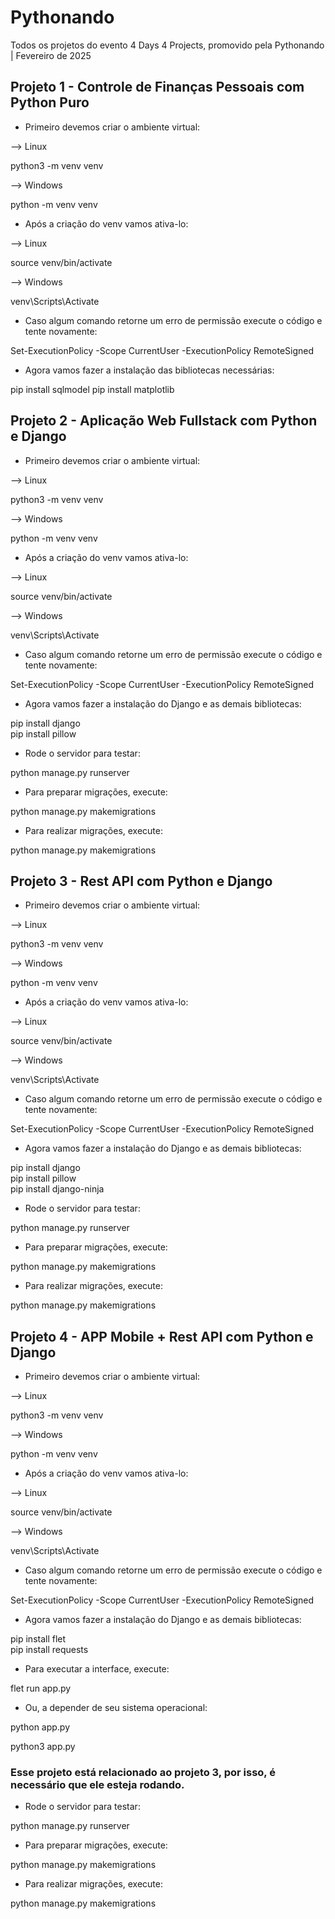 # Pythonando  


Todos os projetos do evento 4 Days 4 Projects, promovido pela Pythonando | Fevereiro de 2025  



  
## Projeto 1 - Controle de Finanças Pessoais com Python Puro  


* Primeiro devemos criar o ambiente virtual: 


--> Linux  


python3 -m venv venv  


--> Windows  


python -m venv venv  


* Após a criação do venv vamos ativa-lo:

 
--> Linux  


source venv/bin/activate 


--> Windows  


venv\Scripts\Activate  


* Caso algum comando retorne um erro de permissão execute o código e tente novamente:

   
Set-ExecutionPolicy -Scope CurrentUser -ExecutionPolicy RemoteSigned 


* Agora vamos fazer a instalação das bibliotecas necessárias:


pip install sqlmodel 
pip install matplotlib  




## Projeto 2 - Aplicação Web Fullstack com Python e Django  

  
* Primeiro devemos criar o ambiente virtual:  


--> Linux  


python3 -m venv venv  


--> Windows  


python -m venv venv  


* Após a criação do venv vamos ativa-lo:

  
--> Linux 


source venv/bin/activate


--> Windows  


venv\Scripts\Activate  

  
* Caso algum comando retorne um erro de permissão execute o código e tente novamente:


Set-ExecutionPolicy -Scope CurrentUser -ExecutionPolicy RemoteSigned  

  
* Agora vamos fazer a instalação do Django e as demais bibliotecas:


pip install django  
pip install pillow  


* Rode o servidor para testar:


python manage.py runserver  


  
* Para preparar migrações, execute:

  
python manage.py makemigrations  

  
* Para realizar migrações, execute:

  
python manage.py makemigrations  



  
## Projeto 3 - Rest API com Python e Django  

  
* Primeiro devemos criar o ambiente virtual:

  
--> Linux  


python3 -m venv venv  


--> Windows 


python -m venv venv  

  
* Após a criação do venv vamos ativa-lo:

  
--> Linux  


source venv/bin/activate  


--> Windows  


venv\Scripts\Activate  

  
* Caso algum comando retorne um erro de permissão execute o código e tente novamente:

    
Set-ExecutionPolicy -Scope CurrentUser -ExecutionPolicy RemoteSigned 

  
* Agora vamos fazer a instalação do Django e as demais bibliotecas:

   
pip install django  
pip install pillow  
pip install django-ninja  

  
* Rode o servidor para testar:

  
python manage.py runserver  

  
* Para preparar migrações, execute:

   
python manage.py makemigrations  

  
* Para realizar migrações, execute:

  
python manage.py makemigrations


  
  
## Projeto 4 - APP Mobile + Rest API com Python e Django  

  
* Primeiro devemos criar o ambiente virtual:


--> Linux  


python3 -m venv venv  


--> Windows  


python -m venv venv  

  
* Após a criação do venv vamos ativa-lo:

   
--> Linux 


source venv/bin/activate  


--> Windows  


venv\Scripts\Activate 

  
* Caso algum comando retorne um erro de permissão execute o código e tente novamente:

  
Set-ExecutionPolicy -Scope CurrentUser -ExecutionPolicy RemoteSigned 

  
* Agora vamos fazer a instalação do Django e as demais bibliotecas:

  
pip install flet  
pip install requests  


* Para executar a interface, execute:

  
flet run app.py  


* Ou, a depender de seu sistema operacional:

   
python app.py  


python3 app.py  

  
### Esse projeto está relacionado ao projeto 3, por isso, é necessário que ele esteja rodando.  


* Rode o servidor para testar:

   
python manage.py runserver  

  
* Para preparar migrações, execute:

  
python manage.py makemigrations  

  
* Para realizar migrações, execute:

  
python manage.py makemigrations
